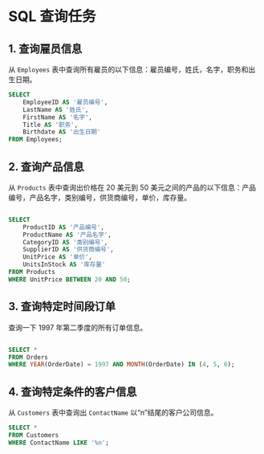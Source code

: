# SQL 查询任务

## 1. 查询雇员信息
从 `Employees` 表中查询所有雇员的以下信息：雇员编号，姓氏，名字，职务和出生日期。

```sql
SELECT 
    EmployeeID AS '雇员编号',
    LastName AS '姓氏',
    FirstName AS '名字',
    Title AS '职务',
    Birthdate AS '出生日期'
FROM Employees;
```

## 2. 查询产品信息
从 `Products` 表中查询出价格在 20 美元到 50 美元之间的产品的以下信息：产品编号，产品名字，类别编号，供货商编号，单价，库存量。
```sql

SELECT 
    ProductID AS '产品编号',
    ProductName AS '产品名字',
    CategoryID AS '类别编号',
    SupplierID AS '供货商编号',
    UnitPrice AS '单价',
    UnitsInStock AS '库存量'
FROM Products
WHERE UnitPrice BETWEEN 20 AND 50;
```

## 3. 查询特定时间段订单
查询一下 1997 年第二季度的所有订单信息。
```sql

SELECT *
FROM Orders
WHERE YEAR(OrderDate) = 1997 AND MONTH(OrderDate) IN (4, 5, 6);
```

## 4. 查询特定条件的客户信息
从 `Customers` 表中查询出 `ContactName` 以“n”结尾的客户公司信息。

```sql
SELECT *
FROM Customers
WHERE ContactName LIKE '%n';
```
